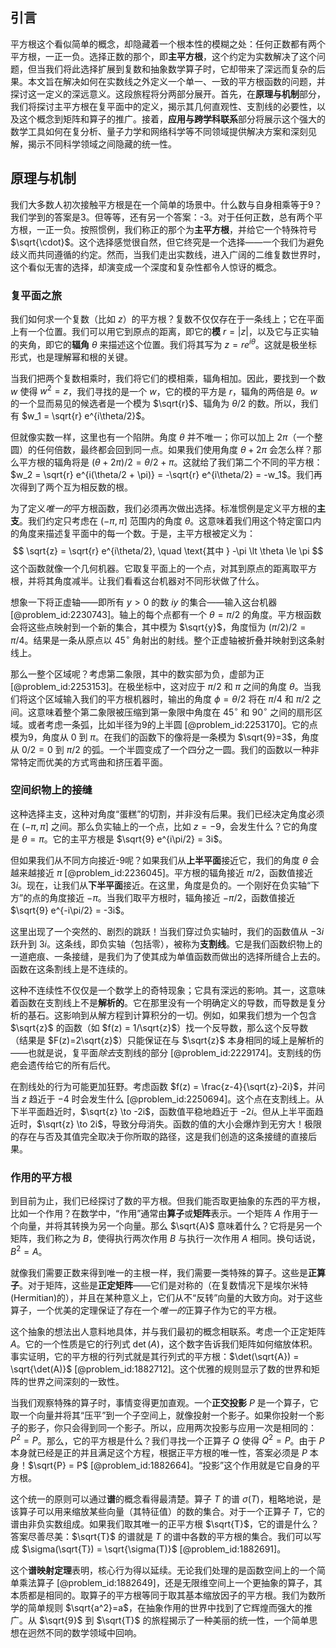 ## 引言
平方根这个看似简单的概念，却隐藏着一个根本性的模糊之处：任何正数都有两个平方根，一正一负。选择正数的那个，即**主平方根**，这个约定为实数解决了这个问题，但当我们将此选择扩展到复数和抽象数学算子时，它却带来了深远而复杂的后果。本文旨在解决如何在实数线之外定义一个单一、一致的平方根函数的问题，并探讨这一定义的深远意义。这段旅程将分两部分展开。首先，在**原理与机制**部分，我们将探讨主平方根在复平面中的定义，揭示其几何直观性、支割线的必要性，以及这个概念到矩阵和算子的推广。接着，**应用与跨学科联系**部分将展示这个强大的数学工具如何在复分析、量子力学和网络科学等不同领域提供解决方案和深刻见解，揭示不同科学领域之间隐藏的统一性。

## 原理与机制

我们大多数人初次接触平方根是在一个简单的场景中。什么数与自身相乘等于9？我们学到的答案是3。但等等，还有另一个答案：-3。对于任何正数，总有两个平方根，一正一负。按照惯例，我们称正的那个为**主平方根**，并给它一个特殊符号 $\sqrt{\cdot}$。这个选择感觉很自然，但它终究是一个选择——一个我们为避免歧义而共同遵循的约定。然而，当我们走出实数线，进入广阔的二维复数世界时，这个看似无害的选择，却演变成一个深度和复杂性都令人惊讶的概念。

### 复平面之旅

我们如何求一个复数（比如 $z$）的平方根？复数不仅仅存在于一条线上；它在平面上有一个位置。我们可以用它到原点的距离，即它的**模** $r = |z|$，以及它与正实轴的夹角，即它的**辐角** $\theta$ 来描述这个位置。我们将其写为 $z = r e^{i\theta}$。这就是极坐标形式，也是理解幂和根的关键。

当我们把两个复数相乘时，我们将它们的模相乘，辐角相加。因此，要找到一个数 $w$ 使得 $w^2 = z$，我们寻找的是一个 $w$，它的模的平方是 $r$，辐角的两倍是 $\theta$。$w$ 的一个显而易见的候选者是一个模为 $\sqrt{r}$、辐角为 $\theta/2$ 的数。所以，我们有 $w_1 = \sqrt{r} e^{i\theta/2}$。

但就像实数一样，这里也有一个陷阱。角度 $\theta$ 并不唯一；你可以加上 $2\pi$（一个整圆）的任何倍数，最终都会回到同一点。如果我们使用角度 $\theta + 2\pi$ 会怎么样？那么平方根的辐角将是 $(\theta + 2\pi)/2 = \theta/2 + \pi$。这就给了我们第二个不同的平方根：$w_2 = \sqrt{r} e^{i(\theta/2 + \pi)} = -\sqrt{r} e^{i\theta/2} = -w_1$。我们再次得到了两个互为相反数的根。

为了定义*唯一的*平方根函数，我们必须再次做出选择。标准惯例是定义平方根的**主支**。我们约定只考虑在 $(-\pi, \pi]$ 范围内的角度 $\theta$。这意味着我们用这个特定窗口内的角度来描述复平面中的每一个数。于是，主平方根被定义为：
$$
\sqrt{z} = \sqrt{r} e^{i\theta/2}, \quad \text{其中 } -\pi \lt \theta \le \pi
$$
这个函数就像一个几何机器。它取复平面上的一个点，对其到原点的距离取平方根，并将其角度减半。让我们看看这台机器对不同形状做了什么。

想象一下将正虚轴——即所有 $y \gt 0$ 的数 $iy$ 的集合——输入这台机器 [@problem_id:2230743]。轴上的每个点都有一个 $\theta = \pi/2$ 的角度。平方根函数会将这些点映射到一个新的集合，其中模为 $\sqrt{y}$，角度恒为 $(\pi/2)/2 = \pi/4$。结果是一条从原点以 $45^\circ$ 角射出的射线。整个正虚轴被折叠并映射到这条射线上。

那么一整个区域呢？考虑第二象限，其中的数实部为负，虚部为正 [@problem_id:2253153]。在极坐标中，这对应于 $\pi/2$ 和 $\pi$ 之间的角度 $\theta$。当我们将这个区域输入我们的平方根机器时，输出的角度 $\phi = \theta/2$ 将在 $\pi/4$ 和 $\pi/2$ 之间。这意味着整个第二象限被压缩到第一象限中角度在 $45^\circ$ 和 $90^\circ$ 之间的扇形区域。或者考虑一条弧，比如半径为9的上半圆 [@problem_id:2253170]。它的点模为9，角度从 $0$ 到 $\pi$。在我们的函数下的像将是一条模为 $\sqrt{9}=3$，角度从 $0/2=0$ 到 $\pi/2$ 的弧。一个半圆变成了一个四分之一圆。我们的函数以一种非常特定而优美的方式弯曲和挤压着平面。

### 空间织物上的接缝

这种选择主支，这种对角度“蛋糕”的切割，并非没有后果。我们已经决定角度必须在 $(-\pi, \pi]$ 之间。那么负实轴上的一个点，比如 $z = -9$，会发生什么？它的角度是 $\theta = \pi$。它的主平方根是 $\sqrt{9} e^{i\pi/2} = 3i$。

但如果我们从不同方向接近-9呢？如果我们从**上半平面**接近它，我们的角度 $\theta$ 会越来越接近 $\pi$ [@problem_id:2236045]。平方根的辐角接近 $\pi/2$，函数值接近 $3i$。现在，让我们从**下半平面**接近。在这里，角度是负的。一个刚好在负实轴“下方”的点的角度接近 $-\pi$。当我们取平方根时，辐角接近 $-\pi/2$，函数值接近 $\sqrt{9} e^{-i\pi/2} = -3i$。

这里出现了一个突然的、剧烈的跳跃！当我们穿过负实轴时，我们的函数值从 $-3i$ 跃升到 $3i$。这条线，即负实轴（包括零），被称为**支割线**。它是我们函数织物上的一道疤痕、一条接缝，是我们为了使其成为单值函数而做出的选择所缝合上去的。函数在这条割线上是不连续的。

这种不连续性不仅仅是一个数学上的奇特现象；它具有深远的影响。其一，这意味着函数在支割线上不是**解析的**。它在那里没有一个明确定义的导数，而导数是复分析的基石。这影响到从解方程到计算积分的一切。例如，如果我们想为一个包含 $\sqrt{z}$ 的函数（如 $f(z) = 1/\sqrt{z}$）找一个反导数，那么这个反导数（结果是 $F(z)=2\sqrt{z}$）只能保证在与 $\sqrt{z}$ 本身相同的域上是解析的——也就是说，复平面*除去*支割线的部分 [@problem_id:2229174]。支割线的伤疤会遗传给它的所有后代。

在割线处的行为可能更加狂野。考虑函数 $f(z) = \frac{z-4}{\sqrt{z}-2i}$，并问当 $z$ 趋近于 $-4$ 时会发生什么 [@problem_id:2250694]。这个点在支割线上。从下半平面趋近时，$\sqrt{z} \to -2i$，函数值平稳地趋近于 $-2i$。但从上半平面趋近时，$\sqrt{z} \to 2i$，导致分母消失。函数的值的大小会爆炸到无穷大！极限的存在与否及其值完全取决于你所取的路径，这是我们创造的这条接缝的直接后果。

### 作用的平方根

到目前为止，我们已经探讨了数的平方根。但我们能否取更抽象的东西的平方根，比如一个作用？在数学中，“作用”通常由**算子**或**矩阵**表示。一个矩阵 $A$ 作用于一个向量，并将其转换为另一个向量。那么 $\sqrt{A}$ 意味着什么？它将是另一个矩阵，我们称之为 $B$，使得执行两次作用 $B$ 与执行一次作用 $A$ 相同。换句话说，$B^2 = A$。

就像我们需要正数来得到唯一的主根一样，我们需要一类特殊的算子。这些是**正算子**。对于矩阵，这些是**正定矩阵**——它们是对称的（在复数情况下是埃尔米特(Hermitian)的），并且在某种意义上，它们从不“反转”向量的大致方向。对于这些算子，一个优美的定理保证了存在一个*唯一的*正算子作为它的平方根。

这个抽象的想法出人意料地具体，并与我们最初的概念相联系。考虑一个正定矩阵 $A$。它的一个性质是它的行列式 $\det(A)$，这个数字告诉我们矩阵如何缩放体积。事实证明，它的平方根的行列式就是其行列式的平方根：$\det(\sqrt{A}) = \sqrt{\det(A)}$ [@problem_id:1882712]。这个优雅的规则显示了数的世界和矩阵的世界之间深刻的一致性。

当我们观察特殊的算子时，事情变得更加直观。一个**正交投影** $P$ 是一个算子，它取一个向量并将其“压平”到一个子空间上，就像投射一个影子。如果你投射一个影子的影子，你只会得到同一个影子。所以，应用两次投影与应用一次是相同的：$P^2 = P$。那么，它的平方根是什么？我们寻找一个正算子 $Q$ 使得 $Q^2=P$。由于 $P$ 本身就已经是正的并且满足这个方程，根据正平方根的唯一性，答案必须是 $P$ 本身！$\sqrt{P} = P$ [@problem_id:1882664]。“投影”这个作用就是它自身的平方根。

这个统一的原则可以通过**谱**的概念看得最清楚。算子 $T$ 的谱 $\sigma(T)$，粗略地说，是该算子可以用来缩放某些向量（其特征值）的数的集合。对于一个正算子 $T$，它的谱由非负实数组成。如果我们取其唯一的正平方根 $\sqrt{T}$，它的谱是什么？答案尽善尽美：$\sqrt{T}$ 的谱就是 $T$ 的谱中各数的平方根的集合。我们可以写成 $\sigma(\sqrt{T}) = \sqrt{\sigma(T)}$ [@problem_id:1882691]。

这个**谱映射定理**表明，核心行为得以延续。无论我们处理的是函数空间上的一个简单乘法算子 [@problem_id:1882649]，还是无限维空间上一个更抽象的算子，其本质都是相同的。取算子的平方根等同于取其基本缩放因子的平方根。我们为数所学的简单规则 $\sqrt{a^2}=a$，在抽象作用的世界中找到了它辉煌而强大的推广。从 $\sqrt{9}$ 到 $\sqrt{T}$ 的旅程揭示了一种美丽的统一性，一个简单思想在迥然不同的数学领域中回响。

